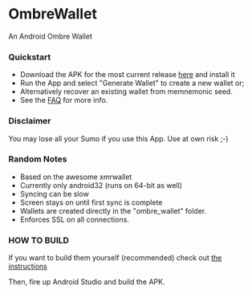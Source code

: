 # OmbreWallet
An Android Ombre Wallet

### Quickstart
- Download the APK for the most current release [here](https://github.com/ombre-projects/OmbreAndroidWallet) and install it
- Run the App and select "Generate Wallet" to create a new wallet or;
- Alternatively recover an existing wallet from memnemonic seed.
- See the [FAQ](doc/FAQ.md) for more info.

### Disclaimer
You may lose all your Sumo if you use this App. Use at own risk ;-)

### Random Notes
- Based on the awesome xmrwallet
- Currently only android32 (runs on 64-bit as well)
- Syncing can be slow
- Screen stays on until first sync is complete
- Wallets are created directly in the "ombre_wallet" folder.
- Enforces SSL on all connections.

### HOW TO BUILD
If you want to build them yourself (recommended) check out [the instructions](doc/BUILDING-external-libs.md)

Then, fire up Android Studio and build the APK.
